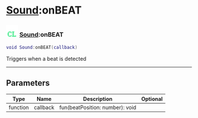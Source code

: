 # [Sound](../sound/README.md):onBEAT

### <img src="../../.gitbook/assets/client.png" width="32" height="32" /> [Sound](../sound/README.md):onBEAT

```lua
void Sound:onBEAT(callback)
```

Triggers when a beat is detected<br>

-----------------
## Parameters

| Type   | Name | Description | Optional |
| ------ | ---- | ----------- | -------: |
| function | callback | fun(beatPosition: number): void |   |
